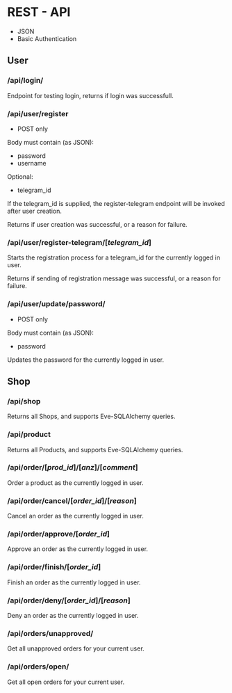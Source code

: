 # REST - API
* JSON
* Basic Authentication
## User

### /api/login/
Endpoint for testing login, returns if login was successfull.
### /api/user/register
* POST only

Body must contain (as JSON):
* password
* username

Optional:
* telegram_id

If the telegram_id is supplied, the register-telegram endpoint will be invoked after user creation.

Returns if user creation was successful, or a reason for failure.
### /api/user/register-telegram/[_telegram_id_]
Starts the registration process for a telegram_id for the currently logged in user.

Returns if sending of registration message was successful, or a reason for failure.
### /api/user/update/password/
* POST only

Body must contain (as JSON):
* password

Updates the password for the currently logged in user.
## Shop

### /api/shop
Returns all Shops, and supports Eve-SQLAlchemy queries.
### /api/product
Returns all Products, and supports Eve-SQLAlchemy queries.
### /api/order/[_prod_id_]/[_anz_]/[_comment_]
Order a product as the currently logged in user.
### /api/order/cancel/[_order_id_]/[_reason_]
Cancel an order as the currently logged in user.
### /api/order/approve/[_order_id_]
Approve an order as the currently logged in user.
### /api/order/finish/[_order_id_]
Finish an order as the currently logged in user.
### /api/order/deny/[_order_id_]/[_reason_]
Deny an order as the currently logged in user.
### /api/orders/unapproved/
Get all unapproved orders for your current user.
### /api/orders/open/
Get all open orders for your current user.



